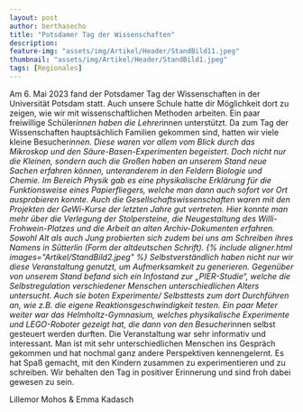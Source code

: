 ```yaml
---
layout: post
author: berthasecho
title: "Potsdamer Tag der Wissenschaften"		
description: 
feature-img: "assets/img/Artikel/Header/StandBild11.jpeg"
thumbnail: "assets/img/Artikel/Header/StandBild1.jpeg"
tags: [Regionales]
---
```

Am 6. Mai 2023 fand der Potsdamer Tag der Wissenschaften in der Universität Potsdam statt. Auch unsere Schule hatte dir Möglichkeit dort zu zeigen, wie wir mit wissenschaftlichen Methoden arbeiten. 
Ein paar freiwillige Schüler*innen haben die Lehrer*innen unterstützt. Da zum Tag der Wissenschaften hauptsächlich Familien gekommen sind, hatten wir viele kleine Besucher*innen. Diese waren vor allem vom Blick durch das Mikroskop und den Säure-Basen-Experimenten begeistert. 
Doch nicht nur die Kleinen, sondern auch die Großen haben an unserem Stand neue Sachen erfahren können, unteranderem in den Feldern Biologie und Chemie. Im Bereich Physik gab es eine physikalische Erklärung für die Funktionsweise eines Papierfliegers, welche man dann auch sofort vor Ort ausprobieren konnte. Auch die Gesellschaftswissenschaften waren mit den Projekten der GeWi-Kurse der letzten Jahre gut vertreten. Hier konnte man mehr über die Verlegung der Stolpersteine, die Neugestaltung des Willi-Frohwein-Platzes und die Arbeit an alten Archiv-Dokumenten erfahren. Sowohl Alt als auch Jung probierten sich zudem bei uns am Schreiben ihres Namens in Sütterlin (Form der altdeutschen Schrift). 
{% include aligner.html images="Artikel/StandBild2.jpeg" %}
Selbstverständlich haben nicht nur wir diese Veranstaltung genutzt, um Aufmerksamkeit zu generieren. Gegenüber von unserem Stand befand sich ein Infostand zur „PIER-Studie“, welche die Selbstregulation verschiedener Menschen unterschiedlichen Alters untersucht. Auch sie boten Experimente/ Selbsttests zum dort Durchführen an, wie z.B. die eigene Reaktionsgeschwindigkeit testen. Ein paar Meter weiter war das Helmholtz-Gymnasium, welches physikalische Experimente und LEGO-Roboter gezeigt hat, die dann von den Besucher*innen selbst gesteuert werden durften. 
Die Veranstaltung war sehr informativ und interessant. 
Man ist mit sehr unterschiedlichen Menschen ins Gespräch gekommen und hat nochmal ganz andere Perspektiven kennengelernt. Es hat Spaß gemacht, mit den Kindern zusammen zu experimentieren und zu schreiben. Wir behalten den Tag in positiver Erinnerung und sind froh dabei gewesen zu sein. 

Lillemor Mohos & Emma Kadasch
